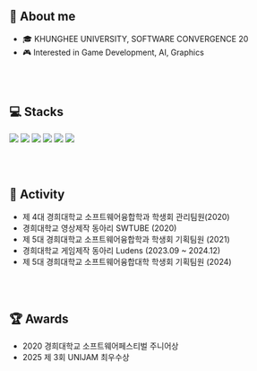 ## 👋 About me 
- 🎓 KHUNGHEE UNIVERSITY, SOFTWARE CONVERGENCE 20
- 🎮 Interested in Game Development, AI, Graphics

<br/> <br/>

## 💻 Stacks
![](https://img.shields.io/badge/Python-3776AB?style=for-the-badge&logo=python&logoColor=white)
![](https://img.shields.io/badge/C%23-239120?style=for-the-badge&logo=c-sharp&logoColor=white)
![](https://img.shields.io/badge/C%2B%2B-00599C?style=for-the-badge&logo=c%2B%2B&logoColor=white)
![](https://img.shields.io/badge/Unity-100000?style=for-the-badge&logo=unity&logoColor=white)
![](https://img.shields.io/badge/unrealengine-%23313131.svg?style=for-the-badge&logo=unrealengine&logoColor=white)
![](https://img.shields.io/badge/Figma-F24E1E?style=for-the-badge&logo=figma&logoColor=white)

<br/> <br/>
## 📝 Activity
- 제 4대 경희대학교 소프트웨어융합학과 학생회 관리팀원(2020)
- 경희대학교 영상제작 동아리 SWTUBE (2020)
- 제 5대 경희대학교 소프트웨어융합학과 학생회 기획팀원 (2021)
- 경희대학교 게임제작 동아리 Ludens (2023.09 ~ 2024.12)
- 제 5대 경희대학교 소프트웨어융합대학 학생회 기획팀원 (2024)

<br/> <br/> 

## 🏆 Awards
- 2020 경희대학교 소프트웨어페스티벌 주니어상
- 2025 제 3회 UNIJAM 최우수상


